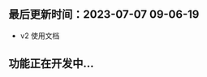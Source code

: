 <!--
 * @Description: 
 * @Author: panrui
 * @Date: 2023-07-07 08:59:33
 * @LastEditTime: 2023-07-07 09:06:19
 * @LastEditors: panrui
 * 不忘初心,不负梦想
-->

## 最后更新时间：2023-07-07 09-06-19

- v2 使用文档

## 功能正在开发中...